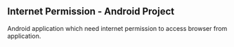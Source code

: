## Internet Permission - Android Project

Android application which need internet permission to access browser from application.

